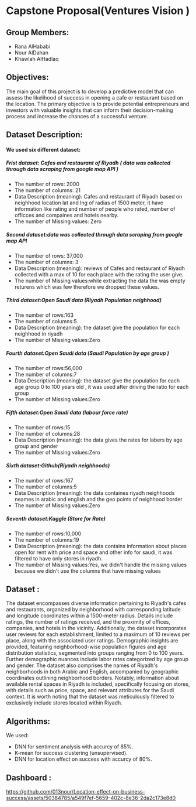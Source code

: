 # Capstone Proposal(Ventures Vision )

## Group Members:

- Rana AlHababi
- Nour AlDahan
- Khawlah AlHadlaq

## Objectives:
The main goal of this project is to develop a predictive model that can assess the likelihood of success in opening a cafe or restaurant based on the location. The primary objective is to provide potential entrepreneurs and investors with valuable insights that can inform their decision-making process and increase the chances of a successful venture.

## Dataset Description:
#### We used six different dataset:
##### Frist dataset: Cafes and restaurant of Riyadh ( data was collected through data scraping from google map API )
- The number of rows: 2000
- The number of columns: 21
- Data Description (meaning):
Cafes and restaurant of Riyadh based on neighhood location lat and lng of radias of 1500 meter, it have information like rating and number of people who rated, number of officces and compaines and hotels nearby.
- The number of Missing values: Zero 

##### Second dataset:data was collected through data scraping from google map API
- The number of rows: 37,000
- The number of columns: 3
- Data Description (meaning):
reviews of Cafes and restaurant of Riyadh collected with a max of 10 for each place with the rating the user give.
- The number of Missing values:while extracting the data the was empty returens which was few therefore we dropped these values.

##### Third dataset:Open Saudi data (Riyadh Population neighhood)
- The number of rows:163
- The number of columns:5
- Data Description (meaning):
the dataset give the population for each neighhood in riyadh 
- The number of Missing values:Zero

##### Fourth dataset:Open Saudi data (Saudi  Population by age group )
- The number of rows:56,000
- The number of columns:7
- Data Description (meaning):
the dataset give the population for each age group 0 to 100 years old , it was used after driving the ratio for each group 
- The number of Missing values:Zero 

##### Fifth dataset:Open Saudi data (labour force rate)
- The number of rows:15
- The number of columns:28
- Data Description (meaning):
the data gives the rates for labers by age group and gender 
- The number of Missing values:Zero 

##### Sixth dataset:Github(Riyadh  neighhoods)
- The number of rows:167
- The number of columns:5
- Data Description (meaning):
the data containes riyadh neighhoods neames in arabic and english and the geo points of neighhood border 
- The number of Missing values:Zero 


##### Seventh dataset:Kaggle (Store for Rate)
- The number of rows:10,000
- The number of columns:19
- Data Description (meaning):
the data contains information about places open for rent with price and space and other info for saudi, it was filtered to have only stores in riyadh. 
- The number of Missing values:Yes, we didn't handle the missing values because we didn't use the columns that have missing values



## Dataset :
The dataset encompasses diverse information pertaining to Riyadh's cafes and restaurants, organized by neighborhood with corresponding latitude and longitude coordinates within a 1500-meter radius. Details include ratings, the number of ratings received, and the proximity of offices, companies, and hotels in the vicinity. Additionally, the dataset incorporates user reviews for each establishment, limited to a maximum of 10 reviews per place, along with the associated user ratings. Demographic insights are provided, featuring neighborhood-wise population figures and age distribution statistics, segmented into groups ranging from 0 to 100 years. Further demographic nuances include labor rates categorized by age group and gender. The dataset also comprises the names of Riyadh's neighborhoods in both Arabic and English, accompanied by geographic coordinates outlining neighborhood borders. Notably, information about available rental spaces in Riyadh is included, specifically focusing on stores, with details such as price, space, and relevant attributes for the Saudi context. It is worth noting that the dataset was meticulously filtered to exclusively include stores located within Riyadh.
 ## Algorithms:
We used:
 * DNN for sentiment analysis with accurcy of 85%.
 * K-mean for success clustering (unsupervised).
 * DNN for location effect on success with accurcy of 80%.

## Dashboard : 

https://github.com/013nour/Location-effect-on-business-success/assets/50384785/a549f7ef-5659-402c-8e36-2da2c173e8d0

